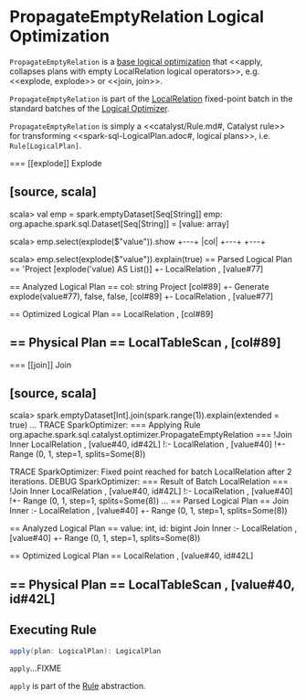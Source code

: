 # PropagateEmptyRelation Logical Optimization

`PropagateEmptyRelation` is a [base logical optimization](../Optimizer.md#batches) that <<apply, collapses plans with empty LocalRelation logical operators>>, e.g. <<explode, explode>> or <<join, join>>.

`PropagateEmptyRelation` is part of the [LocalRelation](../Optimizer.md#LocalRelation) fixed-point batch in the standard batches of the [Logical Optimizer](../Optimizer.md).

`PropagateEmptyRelation` is simply a <<catalyst/Rule.md#, Catalyst rule>> for transforming <<spark-sql-LogicalPlan.adoc#, logical plans>>, i.e. `Rule[LogicalPlan]`.

=== [[explode]] Explode

[source, scala]
----
scala> val emp = spark.emptyDataset[Seq[String]]
emp: org.apache.spark.sql.Dataset[Seq[String]] = [value: array<string>]

scala> emp.select(explode($"value")).show
+---+
|col|
+---+
+---+

scala> emp.select(explode($"value")).explain(true)
== Parsed Logical Plan ==
'Project [explode('value) AS List()]
+- LocalRelation <empty>, [value#77]

== Analyzed Logical Plan ==
col: string
Project [col#89]
+- Generate explode(value#77), false, false, [col#89]
   +- LocalRelation <empty>, [value#77]

== Optimized Logical Plan ==
LocalRelation <empty>, [col#89]

== Physical Plan ==
LocalTableScan <empty>, [col#89]
----

=== [[join]] Join

[source, scala]
----
scala> spark.emptyDataset[Int].join(spark.range(1)).explain(extended = true)
...
TRACE SparkOptimizer:
=== Applying Rule org.apache.spark.sql.catalyst.optimizer.PropagateEmptyRelation ===
!Join Inner                                LocalRelation <empty>, [value#40, id#42L]
!:- LocalRelation <empty>, [value#40]
!+- Range (0, 1, step=1, splits=Some(8))

TRACE SparkOptimizer: Fixed point reached for batch LocalRelation after 2 iterations.
DEBUG SparkOptimizer:
=== Result of Batch LocalRelation ===
!Join Inner                                LocalRelation <empty>, [value#40, id#42L]
!:- LocalRelation <empty>, [value#40]
!+- Range (0, 1, step=1, splits=Some(8))
...
== Parsed Logical Plan ==
Join Inner
:- LocalRelation <empty>, [value#40]
+- Range (0, 1, step=1, splits=Some(8))

== Analyzed Logical Plan ==
value: int, id: bigint
Join Inner
:- LocalRelation <empty>, [value#40]
+- Range (0, 1, step=1, splits=Some(8))

== Optimized Logical Plan ==
LocalRelation <empty>, [value#40, id#42L]

== Physical Plan ==
LocalTableScan <empty>, [value#40, id#42L]
----

## <span id="apply"> Executing Rule

```scala
apply(plan: LogicalPlan): LogicalPlan
```

`apply`...FIXME

`apply` is part of the [Rule](../catalyst/Rule.md#apply) abstraction.
